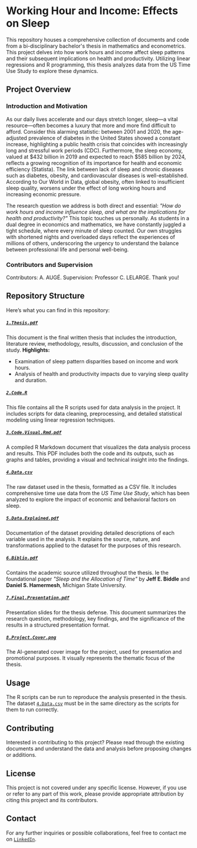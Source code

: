# Working Hour and Income: Effects on Sleep

This repository houses a comprehensive collection of documents and code from a bi-disciplinary bachelor's thesis in mathematics and econometrics. This project delves into how work hours and income affect sleep patterns and their subsequent implications on health and productivity. Utilizing linear regressions and R programming, this thesis analyzes data from the US Time Use Study to explore these dynamics.

## Project Overview

### Introduction and Motivation
As our daily lives accelerate and our days stretch longer, sleep—a vital resource—often becomes a luxury that more and more find difficult to afford. Consider this alarming statistic: between 2001 and 2020, the age-adjusted prevalence of diabetes in the United States showed a constant increase, highlighting a public health crisis that coincides with increasingly long and stressful work periods (CDC). Furthermore, the sleep economy, valued at $432 billion in 2019 and expected to reach $585 billion by 2024, reflects a growing recognition of its importance for health and economic efficiency (Statista). The link between lack of sleep and chronic diseases such as diabetes, obesity, and cardiovascular diseases is well-established. According to Our World in Data, global obesity, often linked to insufficient sleep quality, worsens under the effect of long working hours and increasing economic pressure. 

The research question we address is both direct and essential: *"How do work hours and income influence sleep, and what are the implications for health and productivity?"* This topic touches us personally. As students in a dual degree in economics and mathematics, we have constantly juggled a tight schedule, where every minute of sleep counted. Our own struggles with shortened nights and overloaded days reflect the experiences of millions of others, underscoring the urgency to understand the balance between professional life and personal well-being.

### Contributors and Supervision

Contributors: A. AUGÉ. Supervision: Professor C. LELARGE. 
Thank you!


## Repository Structure

Here’s what you can find in this repository:

##### [`1.Thesis.pdf`](https://github.com/pieropls/Work.Hours.and.Income-Effects.on.Sleep/blob/main/1.Thesis.pdf)
This document is the final written thesis that includes the introduction, literature review, methodology, results, discussion, and conclusion of the study.
**Highlights:**
- Examination of sleep pattern disparities based on income and work hours.
- Analysis of health and productivity impacts due to varying sleep quality and duration.

##### [`2.Code.R`](https://github.com/pieropls/Work.Hours.and.Income-Effects.on.Sleep/blob/main/2.Code.R)
This file contains all the R scripts used for data analysis in the project. It includes scripts for data cleaning, preprocessing, and detailed statistical modeling using linear regression techniques.

##### [`3.Code.Visual.Rmd.pdf`](https://github.com/pieropls/Work.Hours.and.Income-Effects.on.Sleep/blob/main/3.Code.Visual.Rmd.pdf)
A compiled R Markdown document that visualizes the data analysis process and results. This PDF includes both the code and its outputs, such as graphs and tables, providing a visual and technical insight into the findings.

##### [`4.Data.csv`](https://github.com/pieropls/Work.Hours.and.Income-Effects.on.Sleep/blob/main/4.Data.csv)
The raw dataset used in the thesis, formatted as a CSV file. It includes comprehensive time use data from the *US Time Use Study*, which has been analyzed to explore the impact of economic and behavioral factors on sleep.

##### [`5.Data.Explained.pdf`](https://github.com/pieropls/Work.Hours.and.Income-Effects.on.Sleep/blob/main/5.Data.Explained.pdf)
Documentation of the dataset providing detailed descriptions of each variable used in the analysis. It explains the source, nature, and transformations applied to the dataset for the purposes of this research.

##### [`6.Biblio.pdf`](https://github.com/pieropls/Work.Hours.and.Income-Effects.on.Sleep/blob/main/6.Biblio.pdf)
Contains the academic source utilized throughout the thesis. Ie the foundational paper *"Sleep and the Allocation of Time"* by **Jeff E. Biddle** and **Daniel S. Hamermesh**, Michigan State University.

##### [`7.Final.Presentation.pdf`](https://github.com/pieropls/Work.Hours.and.Income-Effects.on.Sleep/blob/main/7.Final.Presentation.pdf)
Presentation slides for the thesis defense. This document summarizes the research question, methodology, key findings, and the significance of the results in a structured presentation format.

##### [`8.Project.Cover.png`](https://github.com/pieropls/Work.Hours.and.Income-Effects.on.Sleep/blob/main/8.Project.Cover.png)
The AI-generated cover image for the project, used for presentation and promotional purposes. It visually represents the thematic focus of the thesis.


## Usage

The R scripts can be run to reproduce the analysis presented in the thesis. The dataset [`4.Data.csv`](link-to-data-on-github) must be in the same directory as the scripts for them to run correctly.

## Contributing

Interested in contributing to this project? Please read through the existing documents and understand the data and analysis before proposing changes or additions.

## License

This project is not covered under any specific license. However, if you use or refer to any part of this work, please provide appropriate attribution by citing this project and its contributors.

## Contact

For any further inquiries or possible collaborations, feel free to contact me on [`LinkedIn`](https://www.linkedin.com/in/piero-pelosi/).
